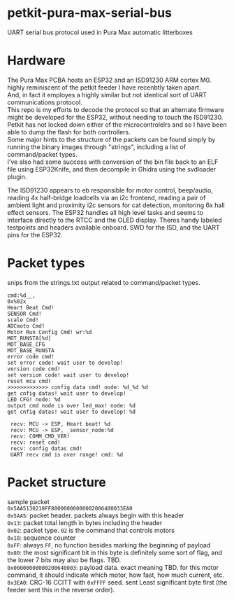 # petkit-pura-max-serial-bus
UART serial bus protocol used in Pura Max automatic litterboxes

# Hardware
The Pura Max PCBA hosts an ESP32 and an ISD91230 ARM cortex M0. highly reminiscent of the petkit feeder I have recenbtly taken apart.<br/> 
And, in fact it employes a highly similar but not identical sort of UART communications protocol. <br/>
This repo is my efforts to decode the protocol so that an alternate firmware might be developed for the ESP32, without needing to touch the ISD91230.<br/>
Petkit has not locked down either of the microcontrolelrs and so I have been able to dump the flash for both controllers. <br/>
Some major hints to the structure of the packets can be found simply by running the binary images through "strings", including a list of command/packet types.<br/>
I've also had some success with conversion of the bin file back to an ELF file using ESP32Knife, and then decompile in Ghidra using the svdloader plugin.  <br/>


The ISD91230 appears to eb responsible for motor control, beep/audio, reading 4x half-bridge loadcells via an i2c frontend, reading a pair of ambient light and proximity i2c sensors for cat detection, monitoring 6x hall effect sensors. 
The ESP32 handles all high level tasks and seems to interface directly to the RTCC and the OLED display. 
Theres handy labeled testpoints and headers available onboard. SWD for the ISD, and the UART pins for the ESP32. 

# Packet types
snips from the strings.txt output related to command/packet types.

```
cmd:%d__,
0x%02x
Heart Beat Cmd!
SENSOR Cmd!
scale Cmd!
ADCmoto Cmd!
Motor Run Config Cmd! wr:%d
MOT_RUNSTA[%d]
MOT_BASE_CFG
MOT_BASE_RUNSTA
error code cmd!
set error code! wait user to develop!
version code cmd!
set version code! wait user to develop!
reset mcu cmd!
>>>>>>>>>>>>> config data cmd! node: %d_%d %d
get cnfig datas! wait user to develop!
LED CFG! node: %d
output cmd node is over led_max! node: %d
get cnfig datas! wait user to develop! %d
```

```
 recv: MCU -> ESP, Heart beat! %d 
 recv: MCU -> ESP, _sensor_node:%d 
 recv: COMM_CMD_VER!
 recv: reset cmd!
 recv: config datas cmd!
 UART recv cmd is over range! cmd: %d
```

# Packet structure

sample packet<br/>
`0x5AA5130218FF80000000000002006400033EA0`<br/>
`0x5AA5`: packet header. packets always begin with this header<br/>
`0x13`: packet total length in bytes including the header<br/>
`0x02`: packet type. `02` is the command that controls motors<br/>
`0x18`: sequence counter<br/>
`0xFF`: always `FF`, no function besides marking the beginning of payload<br/>
`0x80`: the most significant bit in this byte is definitely some sort of flag, and the lower 7 bits may also be flags. TBD.<br/>
`0x00000000000200640003`: payload data. exact meaning TBD. for this motor command, it should indicate which motor, how fast, how much current, etc.<br/>
`0x3EA0`: CRC-16 CCITT with `0xFFFF` seed. sent Least significant byte first (the feeder sent this in the reverse order). <br/>
